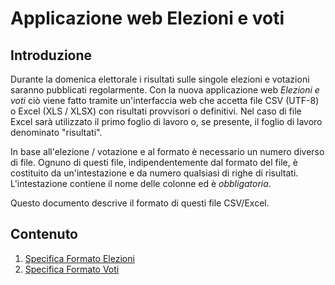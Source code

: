Applicazione web Elezioni e voti
================================

Introduzione
------------

Durante la domenica elettorale i risultati sulle singole elezioni e votazioni saranno pubblicati regolarmente. Con la nuova applicazione web *Elezioni e voti* ciò viene fatto tramite un'interfaccia web che accetta file CSV (UTF-8) o Excel (XLS / XLSX) con risultati provvisori o definitivi. Nel caso di file Excel sarà utilizzato il primo foglio di lavoro o, se presente, il foglio di lavoro denominato "risultati".

In base all'elezione / votazione e al formato è necessario un numero diverso di file. Ognuno di questi file, indipendentemente dal formato del file, è costituito da un'intestazione e da numero qualsiasi di righe di risultati. L'intestazione contiene il nome delle colonne ed è *obbligatoria*.

Questo documento descrive il formato di questi file CSV/Excel.

Contenuto
---------

1. [Specifica Formato Elezioni](format_election_it.md)
2. [Specifica Formato Voti](format_vote_it.md)
